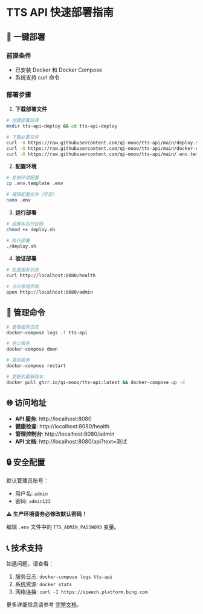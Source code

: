 # TTS API 快速部署指南

## 🚀 一键部署

### 前提条件
- 已安装 Docker 和 Docker Compose
- 系统支持 curl 命令

### 部署步骤

1. **下载部署文件**
```bash
# 创建部署目录
mkdir tts-api-deploy && cd tts-api-deploy

# 下载必要文件
curl -O https://raw.githubusercontent.com/qi-mooo/tts-api/main/deploy.sh
curl -O https://raw.githubusercontent.com/qi-mooo/tts-api/main/docker-compose.yml
curl -O https://raw.githubusercontent.com/qi-mooo/tts-api/main/.env.template
```

2. **配置环境**
```bash
# 复制环境配置
cp .env.template .env

# 编辑配置文件（可选）
nano .env
```

3. **运行部署**
```bash
# 给脚本执行权限
chmod +x deploy.sh

# 执行部署
./deploy.sh
```

4. **验证部署**
```bash
# 检查服务状态
curl http://localhost:8080/health

# 访问管理界面
open http://localhost:8080/admin
```

## 🔧 管理命令

```bash
# 查看服务日志
docker-compose logs -f tts-api

# 停止服务
docker-compose down

# 重启服务
docker-compose restart

# 更新到最新版本
docker pull ghcr.io/qi-mooo/tts-api:latest && docker-compose up -d
```

## 🌐 访问地址

- **API 服务**: http://localhost:8080
- **健康检查**: http://localhost:8080/health  
- **管理控制台**: http://localhost:8080/admin
- **API 文档**: http://localhost:8080/api?text=测试

## 🔒 安全配置

默认管理员账号：
- 用户名: `admin`
- 密码: `admin123`

**⚠️ 生产环境请务必修改默认密码！**

编辑 `.env` 文件中的 `TTS_ADMIN_PASSWORD` 变量。

## 📞 技术支持

如遇问题，请查看：
1. 服务日志: `docker-compose logs tts-api`
2. 系统资源: `docker stats`
3. 网络连接: `curl -I https://speech.platform.bing.com`

更多详细信息请参考 [完整文档](README.md)。